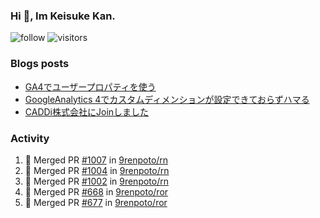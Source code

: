 ### Hi 👋, Im Keisuke Kan.

<!--
**9renpoto/9renpoto** is a ✨ _special_ ✨ repository because its `README.md` (this file) appears on your GitHub profile.

Here are some ideas to get you started:

- 🔭 I’m currently working on ...
- 🌱 I’m currently learning ...
- 👯 I’m looking to collaborate on ...
- 🤔 I’m looking for help with ...
- 💬 Ask me about ...
- 📫 How to reach me: ...
- 😄 Pronouns: ...
- ⚡ Fun fact: ...
-->

![follow](https://img.shields.io/github/followers/9renpoto?label=Follow&style=social)
![visitors](https://komarev.com/ghpvc/?username=9renpoto&label=Profile%20views&color=0e75b6&style=flat)

### Blogs posts

<!-- BLOG-POST-LIST:START -->
- [GA4でユーザープロパティを使う](https://9renpoto.dev/2021/02/21/google-analytics-4-user-properties/)
- [GoogleAnalytics 4でカスタムディメンションが設定できておらずハマる](https://9renpoto.dev/2021/02/13/google-analytics-4/)
- [CADDi株式会社にJoinしました](https://9renpoto.dev/2020/12/05/join/)
<!-- BLOG-POST-LIST:END -->

### Activity

<!--START_SECTION:activity-->
1. 🎉 Merged PR [#1007](https://github.com/9renpoto/rn/pull/1007) in [9renpoto/rn](https://github.com/9renpoto/rn)
2. 🎉 Merged PR [#1004](https://github.com/9renpoto/rn/pull/1004) in [9renpoto/rn](https://github.com/9renpoto/rn)
3. 🎉 Merged PR [#1002](https://github.com/9renpoto/rn/pull/1002) in [9renpoto/rn](https://github.com/9renpoto/rn)
4. 🎉 Merged PR [#668](https://github.com/9renpoto/ror/pull/668) in [9renpoto/ror](https://github.com/9renpoto/ror)
5. 🎉 Merged PR [#677](https://github.com/9renpoto/ror/pull/677) in [9renpoto/ror](https://github.com/9renpoto/ror)
<!--END_SECTION:activity-->

<!--START_SECTION:waka-->
<!--END_SECTION:waka-->